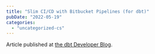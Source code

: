 ```yaml
---
title: "Slim CI/CD with Bitbucket Pipelines (for dbt)"
pubDate: "2022-05-19"
categories: 
  - "uncategorized-cs"
---
```


Article published at [the dbt Developer Blog](https://docs.getdbt.com/blog/slim-ci-cd-with-bitbucket-pipelines).
